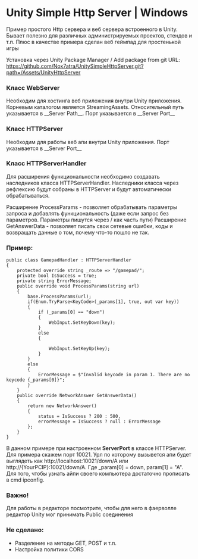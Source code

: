 # Unity Simple Http Server | Windows

Пример простого Http сервера и веб сервера встроенного в Unity. Бывает полезно для различных администрируемых проектов, стендов и т.п.
Плюс в качестве примера сделан веб геймпад для простенькой игры

Установка через Unity Package Manager / Add package from git URL:  https://github.com/Nox7atra/UnitySimpleHttpServer.git?path=/Assets/UnityHttpServer

<h3>Класс WebServer</h3>
Необходим для хостинга веб приложения внутри Unity приложения.
Корневым каталогом является StreamingAssets.
Относительный путь указывается в __Server Path__. Порт указывается в __Server Port__

<h3>Класс HTTPServer</h3>
Необходим для работы веб апи внутри Unity приложения.
Порт указывается в __Server Port__

<h3>Класс HTTPServerHandler</h3>

Для расширения функциональности необходимо создавать наследников класса HTTPServerHandler. Наследники класса через рефлексию будут собраны в HTTPServer и будут автоматически обрабатываться.

Расширение ProcessParams - позволяет обрабатывать параметры запроса и добавлять функциональность (даже если запрос без параметров. Параметры пишутся через / как часть пути)
Расширение GetAnswerData - позволяет писать свои сетевые ошибки, коды и возвращать данные о том, почему что-то пошло не так.

<h3>Пример:</h3>

    public class GamepadHandler : HTTPServerHandler
    {
        protected override string _route => "/gamepad/";
        private bool IsSuccess = true;
        private string ErrorMessage;
        public override void ProcessParams(string url)
        {
            base.ProcessParams(url);
            if(Enum.TryParse<KeyCode>(_params[1], true, out var key))
            {
                if (_params[0] == "down")
                {
                    WebInput.SetKeyDown(key);
                }
                else
                {

                    WebInput.SetKeyUp(key);
                }
            }
            else
            {
                ErrorMessage = $"Invalid keycode in param 1. There are no keycode {_params[0]}";
            }
        }
        public override NetworkAnswer GetAnswerData()
        {
            return new NetworkAnswer()
            {
                status = IsSuccess ? 200 : 500,
                errorMessage = IsSuccess ? null : ErrorMessage
            };
        }
    }

В данном примере при настроенном __ServerPort__ в классе HTTPServer. Для примера скажем порт 10021.
Урл по которому вызывется апи будет выглядеть как http://localhost:10021/down/A или http://{YourPCIP}:10021/down/A. Где _param[0] = down, param[1] = "A".<br/>
Для того, чтобы узнать айпи своего компьютера достаточно прописать в cmd ipconfig.
<h3>Важно!</h3>
Для работы в редакторе посмотрите, чтобы для него в фаерволле редактор Unity мог принимать Public соединения

<h3>Не сделано:</h3>
<ul>
<li>Разделение на методы GET, POST и т.п.</li>
<li>Настройка политики CORS</li>
</ul>
